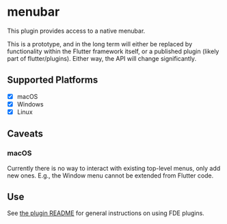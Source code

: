 # menubar

This plugin provides access to a native menubar.

This is a prototype, and in the long term will either be replaced by functionality
within the Flutter framework itself, or a published plugin (likely part of
flutter/plugins). Either way, the API will change significantly.

## Supported Platforms

- [x] macOS
- [x] Windows
- [x] Linux

## Caveats

### macOS

Currently there is no way to interact with existing top-level menus, only add new ones.
E.g., the Window menu cannot be extended from Flutter code.

## Use

See [the plugin README](../README.md) for general instructions on using FDE plugins.
